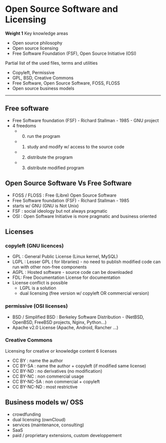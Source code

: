 # Open Source Software and Licensing

**Weight 1**
Key knowledge areas

- Open source philosophy
- Open source licensing
- Free Software Foundation (FSF), Open Source Initiative (OSI)

Partial list of the used files, terms and utilities

- Copyleft, Permissive
- GPL, BSD, Creative Commons
- Free Software, Open Source Software, FOSS, FLOSS
- Open source business models

----


## Free software

- Free Software foundation (FSF) - Richard Stallman - 1985 - GNU project
- 4 freedoms
  - 0. run the program
  - 1. study and modify w/ access to the source code
  - 2. distribute the program
  - 3. distribute modified program

## Open Source Software Vs Free Software

- FOSS / FLOSS : Free (Libre) Open Source Software
- Free Software foundation (FSF) - Richard Stallman - 1985 
- starts w/ GNU (GNU is Not Unix)
- FSF : social ideology but not always pragmatic
- OSI : Open Software Initiative is more pragmatic and business oriented

## Licenses

### copyleft (GNU licences)

- GPL : General Public License (Linux kernel, MySQL)
- LGPL : Lesser GPL ( for libraries) - no need to publish modified code can run with other non-free components
- AGPL : Hosted software - source code can be downloaded
- FDL: Free Documentation License for documentation
- License conflict is possible
  - LGPL is a solution
  - dual licensing (free version w/ copyleft OR commercial version)

### permissive (OSI licenses)

- BSD / Simplified BSD : Berkeley Software Distribution - (NetBSD, OpenBSD, FreeBSD projects, Nginx, Python...)
- Apache v2.0 License (Apache, Android, Rancher ...)

### Creative Commons

Licensing for creative or knowledge content
6 licenses
- CC BY : name the author
- CC BY-SA : name the author + copyleft (if modified same license)
- CC BY-ND : no derivatives (no modification)
- CC BY-NC : non commercial usage
- CC BY-NC-SA : non commercial + copyleft
- CC BY-NC-ND : most restrictive

## Business models w/ OSS

- crowdfunding
- dual licensing (ownCloud)
- services (maintenance, consulting)
- SaaS
- paid / proprietary extensions, custom developpement